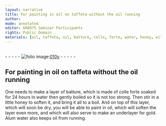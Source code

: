 ```yaml
---
layout: narrative
title: For painting in oil on taffeta without the oil running
author:
mode: annotated
editor: GR8975 Seminar Participants
rights: Public Domain
materials: [oil, taffeta, oil, batture, colle, forte, water, honey, oil, gold, Alum, water, oil]
---
```


 <br/>- - - - - <a href="http://gallica.bnf.fr/ark:/12148/btv1b10500001g/f26.image"><img src="../assets/photo-icon.png" alt="folio image: " style="display:inline-block; margin-bottom:-3px;"/>010v</a> - - - - - <br/> 
## For painting in <span class="material">oil</span> on <span class="material">taffeta</span> without the <span class="material">oil</span> running

 
 <span class="activity"></span> One needs to make a layer of <span class="material"><span class="foreign">batture</span></span>, which is made of <span class="material"><span class="foreign">colle forte</span></span> soaked for <span class="time">24 hours</span> in <span class="material">water</span> then gently boiled so it is not too strong. Then stir in a little <span class="material">honey</span> to soften it, and bring it all to a boil. And on top of this layer, which will soon be dry, you will be able to paint in <span class="material">oil</span>, which will soften the layer even more, and which will also serve to make an underlayer for <span class="material">gold</span>. <span class="material">Alum water</span> also keeps <span class="material">oil</span> from running. 
 